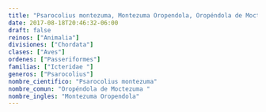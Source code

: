 ```yaml
---
title: "Psarocolius montezuma, Montezuma Oropendola, Oropéndola de Moctezuma "
date: 2017-08-18T20:46:32-06:00
draft: false
reinos: ["Animalia"]
divisiones: ["Chordata"]
clases: ["Aves"]
ordenes: ["Passeriformes"]
familias: ["Icteridae "]
generos: ["Psarocolius"]
nombre_cientifico: "Psarocolius montezuma"
nombre_comun: "Oropéndola de Moctezuma "
nombre_ingles: "Montezuma Oropendola"
---
```

